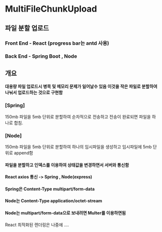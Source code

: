 # MultiFileChunkUpload
## 파일 분할 업로드
### Front End - React (progress bar는 antd 사용)
### Back End - Spring Boot , Node

## 개요
#### 대용량 파일 업로드시 병목 및 메모리 문제가 일어날수 있음 이것을 작은 파일로 분할하여 나눠서 업로드하는 것으로 구현함

### [Spring]
150mb 파일을 5mb 단위로 분할하여 순차적으로 전송하고 전송이 완료되면 파일을 하나로 합침.

### [Node]
150mb 파일을 5mb 단위로 분할하여 하나의 임시파일을 생성하고 임시파일에 5mb 단위로 append함

#### 파일을 분할하고 인덱스를 이용하여 상태값을 변경하면서 서버와 통신함
#### React axios 통신 -> Spring , Node(express)
#### Spring은 Content-Type multipart/form-data
#### Node는 Content-Type application/octet-stream
#### Node는 multipart/form-data으로 보내려면 Multer를 이용하면됨
React 최적화된 렌더링은 나중에 ....
